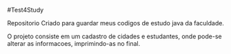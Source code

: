  #Test4Study
 
 Repositorio Criado para guardar meus codigos de estudo java da faculdade.

 O projeto consiste em um cadastro de cidades e estudantes, onde pode-se alterar as informacoes, imprimindo-as no final.